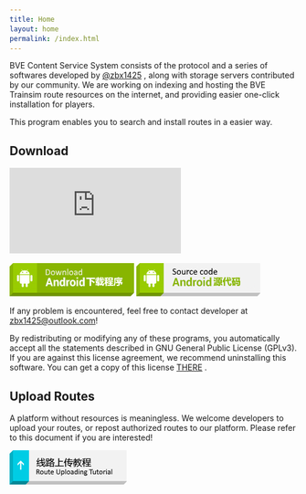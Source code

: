 ```yaml
---
title: Home
layout: home
permalink: /index.html
---
```


BVE Content Service System consists of the protocol and a series of softwares developed by [@zbx1425](https://github.com/zbx1425) , along with storage servers contributed by our community. We are working on indexing and hosting the BVE Trainsim route resources on the internet, and providing easier one-click installation for players.

This program enables you to search and install routes in a easier way.

## Download

![最新版本](https://api.zbx1425.tk:8953/build/bcs-apk/badge.php?title=LatestVersion)    

[![Android Download](/assets/images/btn_download_android.png)](https://api.zbx1425.tk:8953/build/bcs-apk)
[![Android Source Code](/assets/images/btn_source_android.png)](https://github.com/BVEContentService/BCSClientAndroid)

If any problem is encountered, feel free to contact developer at [zbx1425@outlook.com](mailto:zbx1425@outlook.com)!

By redistributing or modifying any of these programs, you automatically accept all the statements described in GNU General Public License (GPLv3). If you are against this license agreement, we recommend uninstalling this software. You can get a copy of this license [THERE](gplv3.html) .

## Upload Routes

A platform without resources is meaningless. We welcome developers to upload your routes, or repost authorized routes to our platform. Please refer to this document if you are interested!

[![Route uploading tutorial](/assets/images/btn_tutorial_upload.png)](prepare.html)